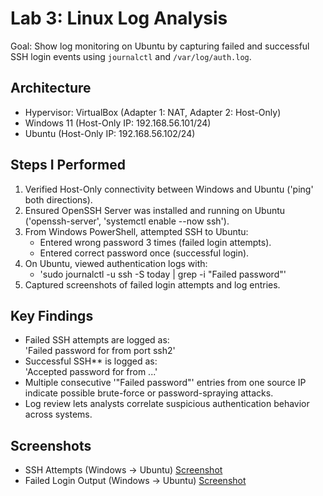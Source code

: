 # Lab 3: Linux Log Analysis

Goal: Show log monitoring on Ubuntu by capturing failed and successful SSH login events using `journalctl` and `/var/log/auth.log`.

## Architecture
- Hypervisor: VirtualBox (Adapter 1: NAT, Adapter 2: Host-Only)
- Windows 11 (Host-Only IP: 192.168.56.101/24)
- Ubuntu (Host-Only IP: 192.168.56.102/24)

## Steps I Performed
1. Verified Host-Only connectivity between Windows and Ubuntu ('ping' both directions).
2. Ensured OpenSSH Server was installed and running on Ubuntu ('openssh-server', 'systemctl enable --now ssh').
3. From Windows PowerShell, attempted SSH to Ubuntu:
   - Entered wrong password 3 times (failed login attempts).
   - Entered correct password once (successful login).
4. On Ubuntu, viewed authentication logs with:
   - 'sudo journalctl -u ssh -S today | grep -i "Failed password"'
5. Captured screenshots of failed login attempts and log entries.

## Key Findings
- Failed SSH attempts are logged as:  
  'Failed password for <user> from <ip> port <port> ssh2'
- Successful SSH** is logged as:  
  'Accepted password for <user> from <ip> ...'
- Multiple consecutive '"Failed password"' entries from one source IP indicate possible brute-force or password-spraying attacks.
- Log review lets analysts correlate suspicious authentication behavior across systems.

## Screenshots
- SSH Attempts (Windows → Ubuntu) [Screenshot](./screenshots/lab03_win11_login_attempts.png)  
- Failed Login Output (Windows → Ubuntu) [Screenshot](./screenshots/lab03_failed_output.png)  
